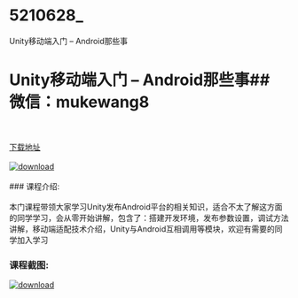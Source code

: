 # 5210628_
Unity移动端入门 – Android那些事
# Unity移动端入门 – Android那些事## 微信：mukewang8
<br/></br>[下载地址](http://www.36tz.cn/article/5210628 "下载地址")
<br/></br>[![download](http://36tz.cn/muke_img/2020_03_1-2-300x167.png "下载地址")](http://www.36tz.cn/article/5210628 "下载地址")
<br/></br>### 课程介绍:<br/></br>本门课程带领大家学习Unity发布Android平台的相关知识，适合不太了解这方面的同学学习，会从零开始讲解，包含了：搭建开发环境，发布参数设置，调试方法讲解，移动端适配技术介绍，Unity与Android互相调用等模块，欢迎有需要的同学加入学习

### 课程截图:
[![download](http://36tz.cn/muke_img/2020_03_11-2.png "下载地址")](http://www.36tz.cn/article/5210628 "下载地址")
